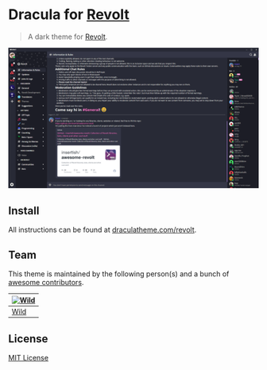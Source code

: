 # Dracula for [Revolt](https://revolt.chat/)

> A dark theme for [Revolt](https://revolt.chat/).

![Screenshot](./screenshot.png)

## Install

All instructions can be found at [draculatheme.com/revolt](https://draculatheme.com/revolt).

## Team

This theme is maintained by the following person(s) and a bunch of [awesome contributors](https://github.com/dracula/revolt/graphs/contributors).

[![Wild](https://github.com/Wild54.png?size=100)](https://github.com/Wild54) |
--- |
[Wild](https://github.com/Wild54) |

## License

[MIT License](./LICENSE)
